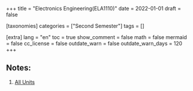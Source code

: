 +++
title = "Electronics Engineering(ELA1110)"
date = 2022-01-01
draft = false

[taxonomies]
categories = ["Second Semester"]
tags = []

[extra]
lang = "en"
toc = true
show_comment = false
math = false
mermaid = false
cc_license = false
outdate_warn = false
outdate_warn_days = 120
+++

<h2>Notes:</h2>


1. <a href="https://drive.google.com/file/d/1vyOtIXIt_plQLTNcNHeboB4heGmoAJgS/view?usp=share_link" target="_blank">All Units</a>



